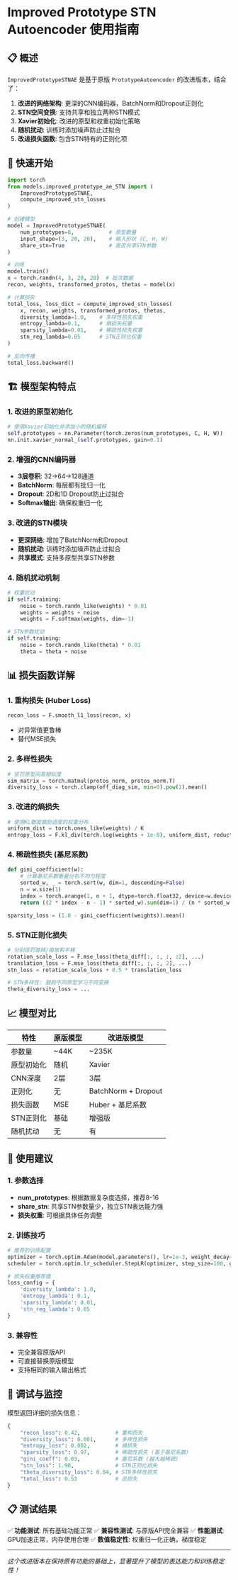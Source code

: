 # Improved Prototype STN Autoencoder 使用指南

## 📋 概述

`ImprovedPrototypeSTNAE` 是基于原版 `PrototypeAutoencoder` 的改进版本，结合了：

1. **改进的网络架构**: 更深的CNN编码器，BatchNorm和Dropout正则化
2. **STN空间变换**: 支持共享和独立两种STN模式
3. **Xavier初始化**: 改进的原型和权重初始化策略
4. **随机扰动**: 训练时添加噪声防止过拟合
5. **改进损失函数**: 包含STN特有的正则化项

## 🚀 快速开始

```python
import torch
from models.improved_prototype_ae_STN import (
    ImprovedPrototypeSTNAE, 
    compute_improved_stn_losses
)

# 创建模型
model = ImprovedPrototypeSTNAE(
    num_prototypes=8,           # 原型数量
    input_shape=(3, 20, 20),    # 输入形状 (C, H, W)
    share_stn=True              # 是否共享STN参数
)

# 训练
model.train()
x = torch.randn(4, 3, 20, 20)  # 批次数据
recon, weights, transformed_protos, thetas = model(x)

# 计算损失
total_loss, loss_dict = compute_improved_stn_losses(
    x, recon, weights, transformed_protos, thetas,
    diversity_lambda=1.0,    # 多样性损失权重
    entropy_lambda=0.1,      # 熵损失权重
    sparsity_lambda=0.01,    # 稀疏性损失权重
    stn_reg_lambda=0.05      # STN正则化权重
)

# 反向传播
total_loss.backward()
```

## 🏗️ 模型架构特点

### 1. 改进的原型初始化
```python
# 使用Xavier初始化并添加小的随机偏移
self.prototypes = nn.Parameter(torch.zeros(num_prototypes, C, H, W))
nn.init.xavier_normal_(self.prototypes, gain=0.1)
```

### 2. 增强的CNN编码器
- **3层卷积**: 32→64→128通道
- **BatchNorm**: 每层都有批归一化
- **Dropout**: 2D和1D Dropout防止过拟合
- **Softmax输出**: 确保权重归一化

### 3. 改进的STN模块
- **更深网络**: 增加了BatchNorm和Dropout
- **随机扰动**: 训练时添加噪声防止过拟合
- **共享模式**: 支持多原型共享STN参数

### 4. 随机扰动机制
```python
# 权重扰动
if self.training:
    noise = torch.randn_like(weights) * 0.01
    weights = weights + noise
    weights = F.softmax(weights, dim=-1)

# STN参数扰动
if self.training:
    noise = torch.randn_like(theta) * 0.01
    theta = theta + noise
```

## 📊 损失函数详解

### 1. 重构损失 (Huber Loss)
```python
recon_loss = F.smooth_l1_loss(recon, x)
```
- 对异常值更鲁棒
- 替代MSE损失

### 2. 多样性损失
```python
# 惩罚原型间高相似度
sim_matrix = torch.matmul(protos_norm, protos_norm.T)
diversity_loss = torch.clamp(off_diag_sim, min=0).pow(2).mean()
```

### 3. 改进的熵损失
```python
# 使用KL散度鼓励适度的权重分布
uniform_dist = torch.ones_like(weights) / K
entropy_loss = F.kl_div(torch.log(weights + 1e-8), uniform_dist, reduction='batchmean')
```

### 4. 稀疏性损失 (基尼系数)
```python
def gini_coefficient(w):
    # 计算基尼系数衡量分布不均匀程度
    sorted_w, _ = torch.sort(w, dim=1, descending=False)
    n = w.size(1)
    index = torch.arange(1, n + 1, dtype=torch.float32, device=w.device)
    return ((2 * index - n - 1) * sorted_w).sum(dim=1) / (n * sorted_w.sum(dim=1) + 1e-8)

sparsity_loss = (1.0 - gini_coefficient(weights)).mean()
```

### 5. STN正则化损失
```python
# 分别惩罚旋转/缩放和平移
rotation_scale_loss = F.mse_loss(theta_diff[:, :, :, :2], ...)
translation_loss = F.mse_loss(theta_diff[:, :, :, 2], ...)
stn_loss = rotation_scale_loss + 0.5 * translation_loss

# STN多样性: 鼓励不同原型学习不同变换
theta_diversity_loss = ...
```

## 📈 模型对比

| 特性 | 原版模型 | 改进版模型 |
|------|----------|------------|
| 参数量 | ~44K | ~235K |
| 原型初始化 | 随机 | Xavier |
| CNN深度 | 2层 | 3层 |
| 正则化 | 无 | BatchNorm + Dropout |
| 损失函数 | MSE | Huber + 基尼系数 |
| STN正则化 | 基础 | 增强版 |
| 随机扰动 | 无 | 有 |

## 🎯 使用建议

### 1. 参数选择
- **num_prototypes**: 根据数据复杂度选择，推荐8-16
- **share_stn**: 共享STN参数量少，独立STN表达能力强
- **损失权重**: 可根据具体任务调整

### 2. 训练技巧
```python
# 推荐的训练配置
optimizer = torch.optim.Adam(model.parameters(), lr=1e-3, weight_decay=1e-4)
scheduler = torch.optim.lr_scheduler.StepLR(optimizer, step_size=100, gamma=0.8)

# 损失权重推荐值
loss_config = {
    'diversity_lambda': 1.0,
    'entropy_lambda': 0.1,
    'sparsity_lambda': 0.01,
    'stn_reg_lambda': 0.05
}
```

### 3. 兼容性
- 完全兼容原版API
- 可直接替换原版模型
- 支持相同的输入输出格式

## 🔧 调试与监控

模型返回详细的损失信息：
```python
{
    "recon_loss": 0.42,           # 重构损失
    "diversity_loss": 0.001,      # 多样性损失
    "entropy_loss": 0.002,        # 熵损失
    "sparsity_loss": 0.97,        # 稀疏性损失 (基于基尼系数)
    "gini_coeff": 0.03,           # 基尼系数 (越大越稀疏)
    "stn_loss": 1.90,             # STN正则化损失
    "theta_diversity_loss": 0.04, # STN多样性损失
    "total_loss": 0.53            # 总损失
}
```

## 📋 测试结果

✅ **功能测试**: 所有基础功能正常
✅ **兼容性测试**: 与原版API完全兼容
✅ **性能测试**: GPU加速正常，内存使用合理
✅ **数值稳定性**: 权重归一化正确，梯度稳定

---

*这个改进版本在保持原有功能的基础上，显著提升了模型的表达能力和训练稳定性！*
